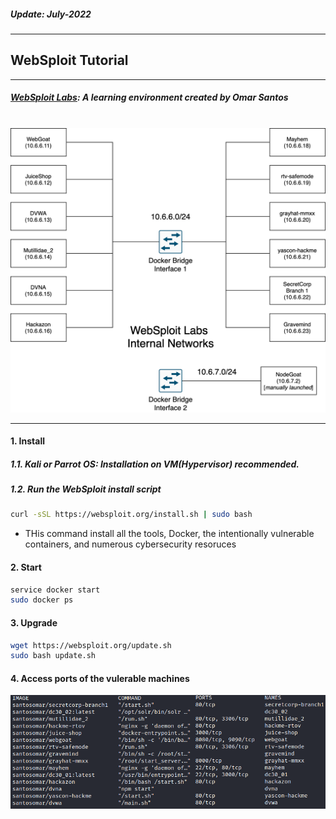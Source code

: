 <h5><em>Update: July-2022</em></h5>

---

<h2>WebSploit Tutorial</h2>

---

##### [WebSploit Labs](https://websploit.org): A learning environment created by Omar Santos

<br/>

<!-- ![Vunlerable Applications](https://websploit.org/assets/images/websploit-topo-1360x1228.png) -->

<img src="../Images/websploit.png" width=700\>

---

<h4>1. Install</h4>

##### 1.1. Kali or Parrot OS: Installation on VM(Hypervisor) recommended.

##### 1.2. Run the WebSploit install script

```sh
curl -sSL https://websploit.org/install.sh | sudo bash

```

-   THis command install all the tools, Docker, the intentionally vulnerable containers, and numerous cybersecurity resoruces

<h4>2. Start</h4>

```sh
service docker start
sudo docker ps
```

<h4>3. Upgrade</h4>

```sh
wget https://websploit.org/update.sh
sudo bash update.sh

```

<h4>4. Access ports of the vulerable machines</h4>

<img src="../Images/websploitAccessPorts.png" width=700\>

